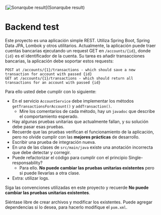 [![Sonarqube result](https://i.imgur.com/Ecedyc9.png)](Sonarqube result)

Backend test
=
Este proyecto es una aplicación simple REST. Utiliza Spring Boot, Spring Data JPA, Lombok y otros utilitarios.
Actualmente, la aplicación puede traer cuentas bancarias ejecutando un request GET en `/accounts/{id}`, donde `{id}` es
el identificador de la cuenta. Su tarea es añadir transacciones bancarias, la aplicación debe soportar estos requests:

    POST at /accounts/{1}/transactions - which should save a new transaction for account with passed {id}
    GET at /accounts/{1}/transactions - which should return all transactions for an account with passed {id}

Para ello usted debe cumplir con lo siguiente:

- En el servicio `AccountService` debe implementar los métodos `getTransactionsForAccount()` y `addTransaction()`.
    - Mire los comentarios de cada método, hay un `javadoc` que describe el comportamiento esperado.
- Hay algunas pruebas unitarias que actualmente fallan, y su solución debe pasar esas pruebas.
- Recuerde que las pruebas verifican el funcionamiento de la aplicación, pero no olvide cumplir con las **mejores
  prácticas** de desarrollo.
- Escribir una prueba de integración nueva.
- En una de las clases de `src/main/java` existe una anotación incorrecta que debe detectar y corregir.
- Puede refactorizar el código para cumplir con el principio Single-responsability?
    - Para ello. **No puede cambiar las pruebas unitarias existentes** pero si puede llevarlas a otra clase.
- Extra: utilizar logs.

Siga las convenciones utilizadas en este proyecto y recuerde **No puede cambiar las pruebas unitarias existentes**.

Siéntase libre de crear archivos y modificar los existentes. Puede agregar dependencias si lo desea, para hacerlo
modifique el `pom.xml`.
